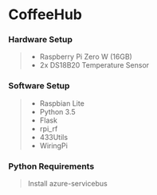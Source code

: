 # CoffeeHub

### Hardware Setup
>- Raspberry Pi Zero W (16GB) 
>- 2x DS18B20 Temperature Sensor 

### Software Setup 
>- Raspbian Lite 
>- Python 3.5 
>- Flask
>- rpi_rf
>- 433Utils
>- WiringPi

### Python Requirements
> Install azure-servicebus
